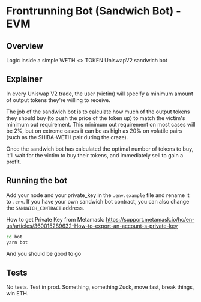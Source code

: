 # Frontrunning Bot (Sandwich Bot) - EVM

## Overview

Logic inside a simple WETH <> TOKEN UniswapV2 sandwich bot

## Explainer

In every Uniswap V2 trade, the user (victim) will specify a minimum amount of output tokens they're willing to receive.

The job of the sandwich bot is to calculate how much of the output tokens they should buy (to push the price of the token up) to match the victim's minimum out requirement. This minimum out requirement on most cases will be 2%, but on extreme cases it can be as high as 20% on volatile pairs (such as the SHIBA-WETH pair during the craze).

Once the sandwich bot has calculated the optimal number of tokens to buy, it'll wait for the victim to buy their tokens, and immediately sell to gain a profit.

## Running the bot

Add your node and your private_key in the `.env.example` file and rename it to `.env`. If you have your own sandwich bot contract, you can also change the `SANDWICH_CONTRACT` address.

How to get Private Key from Metamask: https://support.metamask.io/hc/en-us/articles/360015289632-How-to-export-an-account-s-private-key

```bash
cd bot
yarn bot
```

And you should be good to go


## Tests

No tests. Test in prod. Something, something Zuck, move fast, break things, win ETH. 
